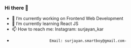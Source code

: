 ### Hi there 👋

<!--
**surjayankar/surjayankar** is a ✨ _special_ ✨ repository because its `README.md` (this file) appears on your GitHub profile.

Here are some ideas to get you started:
-->

- 🔭 I’m currently working on Frontend Web Development
- 🌱 I’m currently learning React JS
- 📫 How to reach me: Instagram: surjayan_kar
-                      Email: surjayan.smartboy@gmail.com- 
